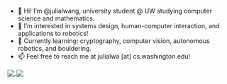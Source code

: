 - 👋 Hi! I’m @julialwang, university student @ UW studying computer science and mathematics.
- 👀 I’m interested in systems design, human-computer interaction, and applications to robotics!
- 🌱 Currently learning: cryptography, computer vision, autonomous robotics, and bouldering.
- 📫 Feel free to reach me at julialwa [at] cs.washington.edu!

<a href="https://github.com/julialwang/github-readme-stats">
  <img align="center" src="https://github-readme-stats.vercel.app/api?username=julialwang&show_icons=true&include_all_commits=true&hide=stars" />
</a>
<a href="https://github.com/julialwang/github-readme-stats">
  <img align="center" src="https://github-readme-stats.vercel.app/api/top-langs/?username=julialwang&layout=compact" />
</a>
